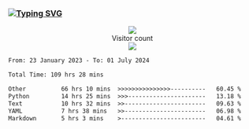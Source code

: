 ### <a href="https://git.io/typing-svg"><img src="https://readme-typing-svg.herokuapp.com?font=Fira+Code&pause=1000&width=435&lines=+Hi+%F0%9F%91%8B+There+is+Chenghow" alt="Typing SVG" /></a>
<p align="center"> 
  <img src="https://github-readme-stats.vercel.app/api?username=chenghow&show_icons=true"><br>
  Visitor count<br>
  <img src="https://profile-counter.glitch.me/chenghow/count.svg">
</p>

<!--START_SECTION:waka-->

```txt
From: 23 January 2023 - To: 01 July 2024

Total Time: 109 hrs 28 mins

Other          66 hrs 10 mins  >>>>>>>>>>>>>>>----------   60.45 %
Python         14 hrs 25 mins  >>>----------------------   13.18 %
Text           10 hrs 32 mins  >>-----------------------   09.63 %
YAML           7 hrs 38 mins   >>-----------------------   06.98 %
Markdown       5 hrs 3 mins    >------------------------   04.61 %
```

<!--END_SECTION:waka-->
